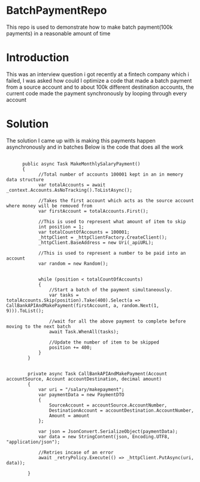 # BatchPaymentRepo
This repo is used to demonstrate how to make batch payment(100k payments) in a reasonable amount of time 

# Introduction
This was an interview question i got recently at a fintech company which i failed, I was asked how could I optimize a code that made a batch payment from a source account and to about 100k different destination accounts, the current code made the payment synchronously by looping through every account

# Solution
The solution I came up with is making this payments happen asynchronously and in batches
Below is the code that does all the work
<pre>
  <code>
      public async Task MakeMonthlySalaryPayment()
      {
            //Total number of accounts 100001 kept in an in memory data structure
            var totalAccounts = await _context.Accounts.AsNoTracking().ToListAsync();

            //Takes the first account which acts as the source account where money will be removed from
            var firstAccount = totalAccounts.First();

            //This is used to represent what amount of item to skip
            int position = 1;
            var totalCountOfAccounts = 100001;
            _httpClient = _httpClientFactory.CreateClient();
            _httpClient.BaseAddress = new Uri(_apiURL);

            //This is used to represent a number to be paid into an account
            var random = new Random();
            
            
            while (position < totalCountOfAccounts)
            {
                //Start a batch of the payment simultaneously. 
                var tasks = totalAccounts.Skip(position).Take(400).Select(a => CallBankAPIAndMakePayment(firstAccount, a, random.Next(1, 9))).ToList();
                
                //wait for all the above payment to complete before moving to the next batch
                await Task.WhenAll(tasks);
                
                //Update the number of item to be skipped
                position += 400;
            }
        }


        private async Task CallBankAPIAndMakePayment(Account accountSource, Account accountDestination, decimal amount)
        {
            var uri = "/salary/makepayment";
            var paymentData = new PaymentDTO 
            { 
                SourceAccount = accountSource.AccountNumber,
                DestinationAccount = accountDestination.AccountNumber,
                Amount = amount
            };

            var json = JsonConvert.SerializeObject(paymentData);
            var data = new StringContent(json, Encoding.UTF8, "application/json");

            //Retries incase of an error
            await _retryPolicy.Execute(() => _httpClient.PutAsync(uri, data));

        }
  </code>
</pre>
